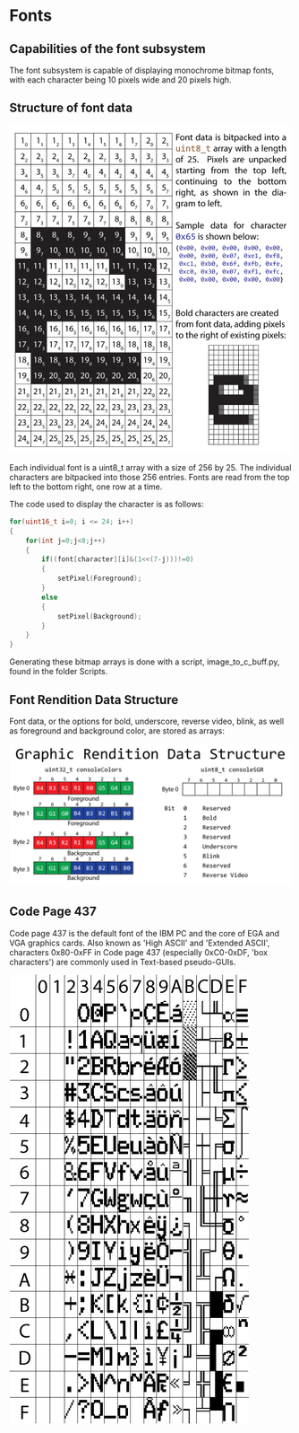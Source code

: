 # Fonts

## Capabilities of the font subsystem

The font subsystem is capable of displaying monochrome bitmap fonts, with each character being 10 pixels wide and 20 pixels high.

## Structure of font data

![Font Data Structure](https://github.com/ViolenceWorks/VT-69/blob/main/Documentation/ArtAssets/FontDiagram.png)

Each individual font is a uint8_t array with a size of 256 by 25. The individual characters are bitpacked into those 256 entries. Fonts are read from the top left to the bottom right, one row at a time.

The code used to display the character is as follows:
```C
for(uint16_t i=0; i <= 24; i++)
{
	for(int j=0;j<8;j++)
	{
		if((font[character][i]&(1<<(7-j)))!=0)
		{
			setPixel(Foreground);	
		}
		else
		{
			setPixel(Background);
		}
	}
}
```
Generating these bitmap arrays is done with a script, image_to_c_buff.py, found in the folder Scripts.

## Font Rendition Data Structure

Font data, or the options for bold, underscore, reverse video, blink, as well as foreground and background color, are stored as arrays:

![Font Rendition Data Structure](https://github.com/ViolenceWorks/VT-69/blob/main/Documentation/ArtAssets/GraphicRenditiondatastructre.png)

## Code Page 437

Code page 437 is the default font of the IBM PC and the core of EGA and VGA graphics cards. Also known as 'High ASCII' and 'Extended ASCII', characters 0x80-0xFF in Code page 437 (especially 0xC0-0xDF, 'box characters') are commonly used in Text-based pseudo-GUIs.

![Code Page 437](https://github.com/ViolenceWorks/VT-69/blob/main/Documentation/ArtAssets/CodePage437.png)

